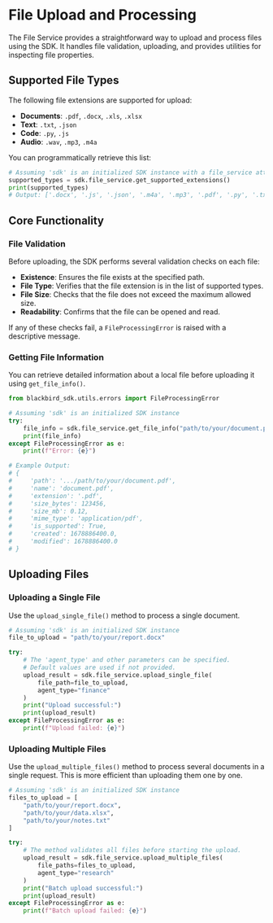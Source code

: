 # File Upload and Processing

The File Service provides a straightforward way to upload and process files using the SDK. It handles file validation, uploading, and provides utilities for inspecting file properties.

## Supported File Types

The following file extensions are supported for upload:

- **Documents**: `.pdf`, `.docx`, `.xls`, `.xlsx`
- **Text**: `.txt`, `.json`
- **Code**: `.py`, `.js`
- **Audio**: `.wav`, `.mp3`, `.m4a`

You can programmatically retrieve this list:

```python
# Assuming 'sdk' is an initialized SDK instance with a file_service attribute
supported_types = sdk.file_service.get_supported_extensions()
print(supported_types)
# Output: ['.docx', '.js', '.json', '.m4a', '.mp3', '.pdf', '.py', '.txt', '.xls', '.xlsx', '.wav'] (sorted)
```

## Core Functionality

### File Validation

Before uploading, the SDK performs several validation checks on each file:
- **Existence**: Ensures the file exists at the specified path.
- **File Type**: Verifies that the file extension is in the list of supported types.
- **File Size**: Checks that the file does not exceed the maximum allowed size.
- **Readability**: Confirms that the file can be opened and read.

If any of these checks fail, a `FileProcessingError` is raised with a descriptive message.

### Getting File Information

You can retrieve detailed information about a local file before uploading it using `get_file_info()`.

```python
from blackbird_sdk.utils.errors import FileProcessingError

# Assuming 'sdk' is an initialized SDK instance
try:
    file_info = sdk.file_service.get_file_info("path/to/your/document.pdf")
    print(file_info)
except FileProcessingError as e:
    print(f"Error: {e}")

# Example Output:
# {
#     'path': '.../path/to/your/document.pdf',
#     'name': 'document.pdf',
#     'extension': '.pdf',
#     'size_bytes': 123456,
#     'size_mb': 0.12,
#     'mime_type': 'application/pdf',
#     'is_supported': True,
#     'created': 1678886400.0,
#     'modified': 1678886400.0
# }
```

## Uploading Files

### Uploading a Single File

Use the `upload_single_file()` method to process a single document.

```python
# Assuming 'sdk' is an initialized SDK instance
file_to_upload = "path/to/your/report.docx"

try:
    # The 'agent_type' and other parameters can be specified.
    # Default values are used if not provided.
    upload_result = sdk.file_service.upload_single_file(
        file_path=file_to_upload,
        agent_type="finance"
    )
    print("Upload successful:")
    print(upload_result)
except FileProcessingError as e:
    print(f"Upload failed: {e}")
```

### Uploading Multiple Files

Use the `upload_multiple_files()` method to process several documents in a single request. This is more efficient than uploading them one by one.

```python
# Assuming 'sdk' is an initialized SDK instance
files_to_upload = [
    "path/to/your/report.docx",
    "path/to/your/data.xlsx",
    "path/to/your/notes.txt"
]

try:
    # The method validates all files before starting the upload.
    upload_result = sdk.file_service.upload_multiple_files(
        file_paths=files_to_upload,
        agent_type="research"
    )
    print("Batch upload successful:")
    print(upload_result)
except FileProcessingError as e:
    print(f"Batch upload failed: {e}")
```
